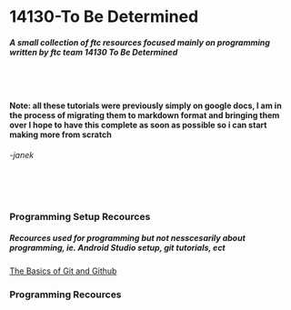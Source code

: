 # 14130-To Be Determined
##### A small collection of ftc resources focused mainly on programming written by ftc team 14130 To Be Determined

<br><br>
#### Note: all these tutorials were previously simply on google docs, I am in the process of migrating them to markdown format and bringing them over I hope to have this complete as soon as possible so i can start making more from scratch
###### -janek
<br><br>

### Programming Setup Recources
##### Recources used for programming but not nesscesarily about programming, ie. Android Studio setup, git tutorials, ect

[The Basics of Git and Github](docs/git-github)



### Programming Recources

